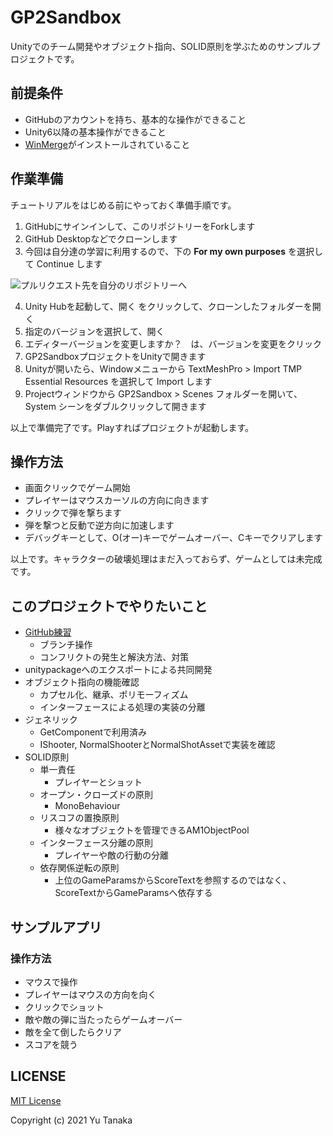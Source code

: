 # GP2Sandbox

Unityでのチーム開発やオブジェクト指向、SOLID原則を学ぶためのサンプルプロジェクトです。

## 前提条件
- GitHubのアカウントを持ち、基本的な操作ができること
- Unity6以降の基本操作ができること
- [WinMerge](https://winmergejp.bitbucket.io/)がインストールされていること

## 作業準備
チュートリアルをはじめる前にやっておく準備手順です。

1. GitHubにサインインして、このリポジトリーをForkします
1. GitHub Desktopなどでクローンします
1. 今回は自分達の学習に利用するので、下の **For my own purposes** を選択して Continue します

![プルリクエスト先を自分のリポジトリーへ](Documents/images/img00.png)

4. Unity Hubを起動して、開く をクリックして、クローンしたフォルダーを開く
5. 指定のバージョンを選択して、開く
6. エディターバージョンを変更しますか？　は、バージョンを変更をクリック
1. GP2SandboxプロジェクトをUnityで開きます
1. Unityが開いたら、Windowメニューから TextMeshPro > Import TMP Essential Resources を選択して Import します
1. Projectウィンドウから GP2Sandbox > Scenes フォルダーを開いて、 System シーンをダブルクリックして開きます

以上で準備完了です。Playすればプロジェクトが起動します。


## 操作方法
- 画面クリックでゲーム開始
- プレイヤーはマウスカーソルの方向に向きます
- クリックで弾を撃ちます
- 弾を撃つと反動で逆方向に加速します
- デバッグキーとして、O(オー)キーでゲームオーバー、Cキーでクリアします

以上です。キャラクターの破壊処理はまだ入っておらず、ゲームとしては未完成です。


## このプロジェクトでやりたいこと
- [GitHub練習](./Documents/github_practice.md)
  - ブランチ操作
  - コンフリクトの発生と解決方法、対策
- unitypackageへのエクスポートによる共同開発
- オブジェクト指向の機能確認
  - カプセル化、継承、ポリモーフィズム
  - インターフェースによる処理の実装の分離
- ジェネリック
  - GetComponentで利用済み
  - IShooter, NormalShooterとNormalShotAssetで実装を確認
- SOLID原則
  - 単一責任
    - プレイヤーとショット
  - オープン・クローズドの原則
    - MonoBehaviour
  - リスコフの置換原則
    - 様々なオブジェクトを管理できるAM1ObjectPool
  - インターフェース分離の原則
    - プレイヤーや敵の行動の分離
  - 依存関係逆転の原則
    - 上位のGameParamsからScoreTextを参照するのではなく、ScoreTextからGameParamsへ依存する

## サンプルアプリ
### 操作方法
- マウスで操作
- プレイヤーはマウスの方向を向く
- クリックでショット
- 敵や敵の弾に当たったらゲームオーバー
- 敵を全て倒したらクリア
- スコアを競う

## LICENSE
[MIT License](./LICENSE)

Copyright (c) 2021 Yu Tanaka
